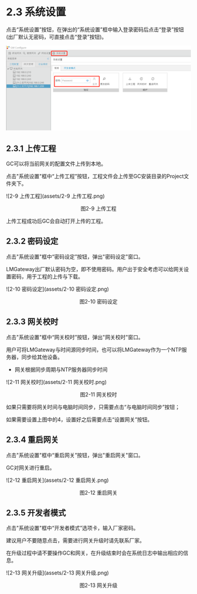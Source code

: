 # 2.3 系统设置

点击“系统设置”按钮，在弹出的“系统设置”框中输入登录密码后点击“登录”按钮(出厂默认无密码，可直接点击“登录”按钮)。

![系统设置](assets/系统设置.png)




## 2.3.1 上传工程

GC可以将当前网关的配置文件上传到本地。 

点击"系统设置"框中“上传工程”按钮，工程文件会上传至GC安装目录的Project文件夹下。

![2-9 上传工程](assets/2-9 上传工程.png)

<center>图2-9 上传工程</center>


上传工程成功后GC会自动打开上传的工程。



## 2.3.2 密码设定

点击"系统设置"框中“密码设定”按钮，弹出"密码设定"窗口。

LMGateway出厂默认密码为空，即不使用密码。用户出于安全考虑可以给网关设置密码，用于工程的上传与下载。

![2-10 密码设定](assets/2-10 密码设定.png)

<center>图2-10 密码设定</center>



## 2.3.3 网关校时

点击"系统设置"框中“网关校时”按钮，弹出"网关校时"窗口。

用户可将LMGateway与时间源同步时间，也可以将LMGateway作为一个NTP服务器，同步给其他设备。

- 网关根据同步周期与NTP服务器同步时间 

![2-11 网关校时](assets/2-11 网关校时.png)

<center>图2-11 网关校时</center>


如果只需要将网关时间与电脑时间同步，只需要点击“与电脑时间同步”按钮； 

如果需要设置上图中的4，设置好之后需要点击“设置网关”按钮。 



## 2.3.4 重启网关

点击"系统设置"框中“重启网关”按钮，弹出"重启网关"窗口。

GC对网关进行重启。

![2-12 重启网关](assets/2-12 重启网关.png)

<center>图2-12 重启网关</center>




## 2.3.5 开发者模式

点击"系统设置"框中“开发者模式”选项卡，输入厂家密码。

建议用户不要随意点击，需要进行网关升级时请先联系厂家。 

在升级过程中请不要操作GC和网关，在升级结束时会在系统日志中输出相应的信息。

![2-13 网关升级](assets/2-13 网关升级.png)

<center>图2-13 网关升级</center>





